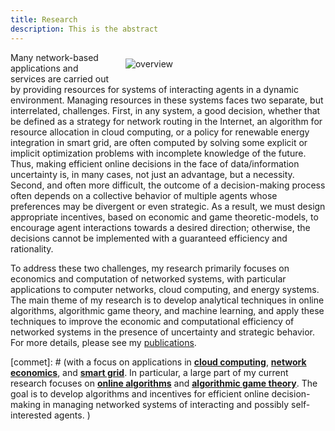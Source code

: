 ```yaml
---
title: Research
description: This is the abstract
---
```


<a id="research_overview"></a>


<img src="/img/overview.png" style="max-width:30%; min-width:300px; float: right; margin:10px 20px" alt="overview"/>

Many network-based applications and services are carried out by providing resources for systems of interacting  agents in a dynamic environment. Managing resources in these systems faces two separate, but interrelated, challenges. First, in any system, a good decision, whether that be defined as a strategy for network routing in the Internet, an algorithm for resource allocation in cloud computing, or a policy for renewable energy integration in smart grid, are often computed by solving some explicit or implicit optimization problems with incomplete knowledge of the future. Thus,  making efficient online decisions in the face of data/information uncertainty is, in many cases, not just an advantage, but a necessity. Second, and often more difficult, the outcome of a decision-making process often depends on a collective behavior of multiple agents whose preferences may  be divergent or even strategic. As a result, we must design appropriate incentives, based on economic and game theoretic-models, to encourage agent interactions towards a desired direction; otherwise, the  decisions cannot be implemented with a guaranteed efficiency and rationality. 


To address these two challenges, my research primarily focuses on economics and computation of networked systems, with particular applications to computer networks, cloud computing, and energy systems.  The main theme of my research is to develop analytical techniques in online algorithms, algorithmic game theory, and machine learning, and apply these techniques to improve the economic and computational efficiency of networked systems in the presence of uncertainty and strategic behavior. For more details, please see my [publications](/publications). 



[commet]: # (with a focus on applications in [**cloud computing**](/research/#cloud_computing), [**network economics**](/research/#networking), and [**smart grid**](/research/#smart_grid). In particular, a large part of my current research focuses on [**online algorithms**](/research/#online_algorithms) and [**algorithmic game theory**](/research/#mechanism_design). The goal is to develop algorithms and incentives for efficient online decision-making in managing networked systems of interacting and possibly self-interested agents. ) 


[comment]: # (I believe that solutions to alleviate or resolve these research challenges provide insights into how to tackle many societal challenges such as computing efficiency, cyber security, energy sustainability, traffic congestion, and climate change, etc. e.g., random job arrivals in cloud computing or volatile renewable energy generation in energy systems. The design of economic incentives, termed as mechanism design, sits at the intersection of artificial intelligence and economics, and has led to transformative applications in various domains such as online advertising and on-demand service platforms. My research)

[comment]: # (For examples, how incentives influence the behavior of self-interested agents, and thus the peformance of online decisions? how online decisions influence the outcome of incentives if there exist zero knowledge of future information? )
